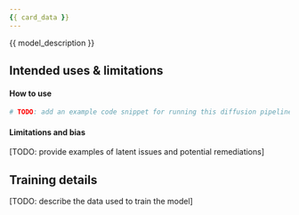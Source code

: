 ```yaml
---
{{ card_data }}
---
```


<!-- This model card has been generated automatically according to the information the training script had access to. You
should probably proofread and complete it, then remove this comment. -->

{{ model_description }}

## Intended uses & limitations

#### How to use

```python
# TODO: add an example code snippet for running this diffusion pipeline
```

#### Limitations and bias

[TODO: provide examples of latent issues and potential remediations]

## Training details

[TODO: describe the data used to train the model]
